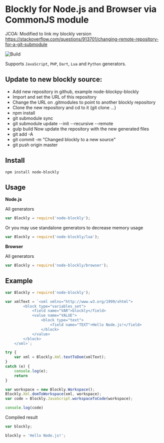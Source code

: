 # Blockly for Node.js and Browser via CommonJS module

JCOA: Modified to link my blockly version
https://stackoverflow.com/questions/913701/changing-remote-repository-for-a-git-submodule

![Build](https://travis-ci.org/mo4islona/node-blockly.svg?branch=master)


Supports `JavaScript`, `PHP`, `Dart`, `Lua` and `Python` generators.

## Update to new blockly source:
- Add new repository in github, example node-blockpy-blockly
- Import and set the URL of this repository
- Change the URL on .gitmodules to point to another blockly repository
- Clone the new repository and cd to it (git clone ...)
- npm install
- git submodule sync
- git submodule update --init --recursive --remote
- gulp build
Now update the repository with the new generated files
- git add -A
- git commit -m "Changed blockly to a new source"
- git push origin master

## Install
```
npm install node-blockly
```
## Usage
**Node.js**

All generators
```js
var Blockly = require('node-blockly');
```
Or you may use standalone generators to decrease memory usage
```js 
var Blockly = require('node-blockly/lua');
```

**Browser**

All generators
```js
var Blockly = require('node-blockly/browser');
```

## Example

```js
var Blockly = require('node-blockly');

var xmlText = `<xml xmlns="http://www.w3.org/1999/xhtml">
        <block type="variables_set">
            <field name="VAR">blockly</field>
            <value name="VALUE">
                <block type="text">
                    <field name="TEXT">Hello Node.js!</field>
                </block>
            </value>
        </block>
    </xml>`;

try {
    var xml = Blockly.Xml.textToDom(xmlText);
}
catch (e) {
    console.log(e);
    return
}

var workspace = new Blockly.Workspace();
Blockly.Xml.domToWorkspace(xml, workspace);
var code = Blockly.JavaScript.workspaceToCode(workspace);

console.log(code)  
```
Compiled result

```js
var blockly; 

blockly = 'Hello Node.js!';
```

